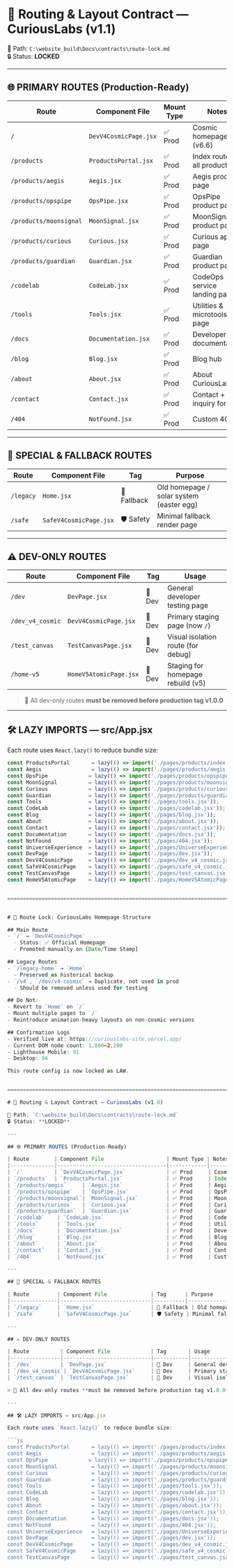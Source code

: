 

# 🧭 Routing & Layout Contract — CuriousLabs (v1.1)

📍 Path: `C:\website_build\Docs\contracts\route-lock.md`  
🔒 Status: **LOCKED**

---

## 🌐 PRIMARY ROUTES (Production-Ready)

| Route        | Component File                    | Mount Type | Notes                          |
|--------------|-----------------------------------|------------|--------------------------------|
| `/`          | `DevV4CosmicPage.jsx`             | ✅ Prod     | Cosmic homepage (v6.6)         |
| `/products`  | `ProductsPortal.jsx`              | ✅ Prod     | Index route for all products   |
| `/products/aegis`     | `Aegis.jsx`              | ✅ Prod     | Aegis product page             |
| `/products/opspipe`   | `OpsPipe.jsx`            | ✅ Prod     | OpsPipe product page           |
| `/products/moonsignal`| `MoonSignal.jsx`         | ✅ Prod     | MoonSignal product page        |
| `/products/curious`   | `Curious.jsx`            | ✅ Prod     | Curious app page               |
| `/products/guardian`  | `Guardian.jsx`           | ✅ Prod     | Guardian product page          |
| `/codelab`    | `CodeLab.jsx`                    | ✅ Prod     | CodeOps service landing page   |
| `/tools`      | `Tools.jsx`                      | ✅ Prod     | Utilities & microtools page    |
| `/docs`       | `Documentation.jsx`              | ✅ Prod     | Developer documentation        |
| `/blog`       | `Blog.jsx`                       | ✅ Prod     | Blog hub                       |
| `/about`      | `About.jsx`                      | ✅ Prod     | About CuriousLabs              |
| `/contact`    | `Contact.jsx`                    | ✅ Prod     | Contact + inquiry form         |
| `/404`        | `NotFound.jsx`                   | ✅ Prod     | Custom 404                     |

---

## 🔁 SPECIAL & FALLBACK ROUTES

| Route         | Component File              | Tag      | Purpose                            |
|---------------|-----------------------------|----------|------------------------------------|
| `/legacy`     | `Home.jsx`                  | 🔁 Fallback | Old homepage / solar system (easter egg) |
| `/safe`       | `SafeV4CosmicPage.jsx`      | 🛡️ Safety | Minimal fallback render page       |

---

## ⚠️ DEV-ONLY ROUTES

| Route          | Component File             | Tag       | Usage                              |
|----------------|----------------------------|-----------|------------------------------------|
| `/dev`         | `DevPage.jsx`              | 🧪 Dev     | General developer testing page     |
| `/dev_v4_cosmic`| `DevV4CosmicPage.jsx`     | 🧪 Dev     | Primary staging page (now `/`)     |
| `/test_canvas` | `TestCanvasPage.jsx`       | 🧪 Dev     | Visual isolation route (for debug) |
| `/home-v5`     | `HomeV5AtomicPage.jsx`     | 🧪 Dev     | Staging for homepage rebuild (v5)  |

> 🧼 All dev-only routes **must be removed before production tag v1.0.0**

---

## 🛠️ LAZY IMPORTS — src/App.jsx

Each route uses `React.lazy()` to reduce bundle size:

```js
const ProductsPortal       = lazy(() => import('./pages/products/index.jsx'));
const Aegis                = lazy(() => import('./pages/products/aegis.jsx'));
const OpsPipe             = lazy(() => import('./pages/products/opspipe.jsx'));
const MoonSignal          = lazy(() => import('./pages/products/moonsignal.jsx'));
const Curious             = lazy(() => import('./pages/products/curious.jsx'));
const Guardian            = lazy(() => import('./pages/products/guardian.jsx'));
const Tools               = lazy(() => import('./pages/tools.jsx'));
const CodeLab             = lazy(() => import('./pages/codelab.jsx'));
const Blog                = lazy(() => import('./pages/blog.jsx'));
const About               = lazy(() => import('./pages/about.jsx'));
const Contact             = lazy(() => import('./pages/contact.jsx'));
const Documentation       = lazy(() => import('./pages/docs.jsx'));
const NotFound            = lazy(() => import('./pages/404.jsx'));
const UniverseExperience  = lazy(() => import('./pages/UniverseExperience.jsx'));
const DevPage             = lazy(() => import('./pages/dev.jsx'));
const DevV4CosmicPage     = lazy(() => import('./pages/dev_v4_cosmic.jsx'));
const SafeV4CosmicPage    = lazy(() => import('./pages/safe_v4_cosmic.jsx'));
const TestCanvasPage      = lazy(() => import('./pages/test_canvas.jsx'));
const HomeV5AtomicPage    = lazy(() => import('./pages/HomeV5AtomicPage.jsx'));


=======================================================================================================================


# 🔐 Route Lock: CuriousLabs Homepage Structure

## Main Route
- `/` → `DevV4CosmicPage`
  - Status: ✅ Official Homepage
  - Promoted manually on [Date/Time Stamp]

## Legacy Routes
- `/legacy-home` → `Home`
  - Preserved as historical backup
- `/v4`, `/dev/v4-cosmic` → Duplicate, not used in prod
  - Should be removed unless used for testing

## Do Not:
- Revert to `Home` on `/`
- Mount multiple pages to `/`
- Reintroduce animation-heavy layouts on non-cosmic versions

## Confirmation Logs
- Verified live at: https://curiouslabs-site.vercel.app/
- Current DOM node count: 1,800–2,200
- Lighthouse Mobile: 91
- Desktop: 94

This route config is now locked as LAW.


============================================================================================================================

# 🧭 Routing & Layout Contract — CuriousLabs (v1.0)

📍 Path: `C:\website_build\Docs\contracts\route-lock.md`  
🔒 Status: **LOCKED**

---

## 🌐 PRIMARY ROUTES (Production-Ready)

| Route        | Component File                    | Mount Type | Notes                          |
|--------------|-----------------------------------|------------|--------------------------------|
| `/`          | `DevV4CosmicPage.jsx`             | ✅ Prod     | Cosmic homepage (v6.6)         |
| `/products`  | `ProductsPortal.jsx`              | ✅ Prod     | Index route for all products   |
| `/products/aegis`     | `Aegis.jsx`              | ✅ Prod     | Aegis product page             |
| `/products/opspipe`   | `OpsPipe.jsx`            | ✅ Prod     | OpsPipe product page           |
| `/products/moonsignal`| `MoonSignal.jsx`         | ✅ Prod     | MoonSignal product page        |
| `/products/curious`   | `Curious.jsx`            | ✅ Prod     | Curious app page               |
| `/products/guardian`  | `Guardian.jsx`           | ✅ Prod     | Guardian product page          |
| `/codelab`    | `CodeLab.jsx`                    | ✅ Prod     | CodeOps service landing page   |
| `/tools`      | `Tools.jsx`                      | ✅ Prod     | Utilities & microtools page    |
| `/docs`       | `Documentation.jsx`              | ✅ Prod     | Developer documentation        |
| `/blog`       | `Blog.jsx`                       | ✅ Prod     | Blog hub                       |
| `/about`      | `About.jsx`                      | ✅ Prod     | About CuriousLabs              |
| `/contact`    | `Contact.jsx`                    | ✅ Prod     | Contact + inquiry form         |
| `/404`        | `NotFound.jsx`                   | ✅ Prod     | Custom 404                     |

---

## 🔁 SPECIAL & FALLBACK ROUTES

| Route         | Component File              | Tag      | Purpose                            |
|---------------|-----------------------------|----------|------------------------------------|
| `/legacy`     | `Home.jsx`                  | 🔁 Fallback | Old homepage / solar system (easter egg) |
| `/safe`       | `SafeV4CosmicPage.jsx`      | 🛡️ Safety | Minimal fallback render page       |

---

## ⚠️ DEV-ONLY ROUTES

| Route          | Component File             | Tag       | Usage                              |
|----------------|----------------------------|-----------|------------------------------------|
| `/dev`         | `DevPage.jsx`              | 🧪 Dev     | General developer testing page     |
| `/dev_v4_cosmic`| `DevV4CosmicPage.jsx`     | 🧪 Dev     | Primary staging page (now `/`)     |
| `/test_canvas` | `TestCanvasPage.jsx`       | 🧪 Dev     | Visual isolation route (for debug) |

> 🧼 All dev-only routes **must be removed before production tag v1.0.0**

---

## 🛠️ LAZY IMPORTS — src/App.jsx

Each route uses `React.lazy()` to reduce bundle size:

```js
const ProductsPortal       = lazy(() => import('./pages/products/index.jsx'));
const Aegis                = lazy(() => import('./pages/products/aegis.jsx'));
const OpsPipe             = lazy(() => import('./pages/products/opspipe.jsx'));
const MoonSignal           = lazy(() => import('./pages/products/moonsignal.jsx'));
const Curious              = lazy(() => import('./pages/products/curious.jsx'));
const Guardian             = lazy(() => import('./pages/products/guardian.jsx'));
const Tools                = lazy(() => import('./pages/tools.jsx'));
const CodeLab              = lazy(() => import('./pages/codelab.jsx'));
const Blog                 = lazy(() => import('./pages/blog.jsx'));
const About                = lazy(() => import('./pages/about.jsx'));
const Contact              = lazy(() => import('./pages/contact.jsx'));
const Documentation        = lazy(() => import('./pages/docs.jsx'));
const NotFound             = lazy(() => import('./pages/404.jsx'));
const UniverseExperience   = lazy(() => import('./pages/UniverseExperience.jsx'));
const DevPage              = lazy(() => import('./pages/dev.jsx'));
const DevV4CosmicPage      = lazy(() => import('./pages/dev_v4_cosmic.jsx'));
const SafeV4CosmicPage     = lazy(() => import('./pages/safe_v4_cosmic.jsx'));
const TestCanvasPage       = lazy(() => import('./pages/test_canvas.jsx'));
